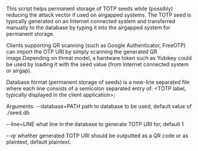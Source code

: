 This script helps permanent storage of TOTP seeds while (possibly) reducing the attack vector if used on airgapped systems.
The TOTP seed is typically generated on an Internet connected system and transferred manually to the database by typing it into the airgapped system for permanent storage.

Clients supporting QR scanning (such as Google Authenticator, FreeOTP) can import the OTP URI by simply scanning the generated QR image.Depending on threat model, a hardware token such as Yubikey could be used by loading it with the seed value (from Internet connected system or airgap).

Database format (permanent storage of seeds) is a new-line separated file where each line consists of a semicolon separated entry of:
<TOTP label, typically displayed in the client application>;<TOTP seed>

Arguments:
--database=PATH
  path to database to be used, default value of ./seed.db

--line=LINE
  what line in the database to generate TOTP URI for, default 1

--qr
  whether generated TOTP URI should be outputted as a QR code or as plaintext, default plaintext.
